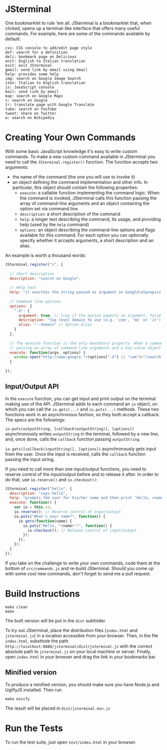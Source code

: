 JSterminal
==========

One bookmarklet to rule 'em all. JSterminal is a bookmarklet that, when clicked, opens up a terminal-like interface that offers many useful commands. For example, here are some of the commands available by default:

    css: CSS console to add/edit page style
    def: search for a definition
    deli: bookmark page on Delicious
    enit: English to Italian translation
    exit: exit JSterminal
    gmail: send link by email using Gmail
    help: provides some help
    img: search on Google Image Search
    iten: Italian to English translation
    js: JavaScript console
    mail: send link by email
    map: search on Google Maps
    s: search on Google
    tr: translate page with Google Translate
    tube: search on YouTube
    tweet: share on Twitter
    w: search on Wikipedia

Creating Your Own Commands
==========================

With some basic JavaScript knowledge it's easy to write custom commands. To make a new custom command available in JSterminal you need to call the `JSterminal.register()` function. The function accepts two arguments:

* the name of the command (the one you will use to invoke it)
* an object defining the command implementation and other info. In particular, this object should contain the following properties:
  - `execute`: a callable function implementing the command logic. When the command is invoked, JSterminal calls this function passing the array of command-line arguments and an object containing the option set via command line.
  - `description`: a short description of the command
  - `help`: a longer text describing the command, its usage, and providing help (used by the `help` command)
  - `options`: an object describing the command-line options and flags available for this command. For each option you can optionally specify whether it accepts arguments, a short description and an alias.

An example is worth a thousand words:

```javascript
JSterminal.register("s", {
  
  // Short description
  description: "search on Google",
  
  // Help text
  help: "it searches the string passed as argument on Google\nSynopsis:\n  s SEARCH_QUERY",
  
  // Command line options
  options: {
    "-d": {
      argument: true, // true if the option expects an argument, false if it is just a flag
      description: "top level domain to use (e.g. 'com', 'de' or 'it'). Default is 'com'.", // Option description
      alias: "--domain" // Option alias
    }
  },
  
  // The execute function is the only mandatory property. When a command is invoked, JSterminal calls its execute() function
  // passing an array of command-line arguments and a key-value object containing command-line options set in the invocation.
  execute: function(argv, options) {
    window.open("http://www.google."+(options["-d"] || "com")+"/search?q="+argv.join("+"));
  }
  
});
```

Input/Output API
----------------

In the `execute` function, you can get input and print output on the terminal making use of the API. JSterminal adds to each command an `io` object, on which you can call the `io.gets(...)` and `io.puts(...)` methods. These two functions work in an asynchronous fashion, so they both accept a callback. The specs are the followings:

`io.puts(outputString, [callback(outputString)], [options])`
  asynchronously writes `outputString` in the terminal, followed by a new line, and, once done, calls the `callback` function passing `outputString`.

`io.gets([callback(inputString)], [options])`
  asynchronously gets input from the user. Once the input is received, calls the `callback` function passing the input string.

If you need to call more than one input/output functions, you need to reserve control of the input/output before and to release it after. In order to do that, use `io.reserve()` and `io.checkout()`:

```javascript
JSterminal.register("hello", {
  description: "says hello",
  help: "prompts the user for his/her name and then print 'Hello, <name>!'",
  execute: function() {
    var io = this.io;
    io.reserve(); // Reserve control of input/output
    io.puts("What's your name?", function() {
      io.gets(function(name) {
        io.puts("Hello, "+name+"!", function() {
          io.checkout(); // Release control of input/output
        });
      });
    });
  }
});
```

If you take on the challenge to write your own commands, code them at the bottom of `src/commands.js` and re-build JSterminal. Should you come up with some cool new commands, don't forget to send me a pull request.


Build Instructions
==================

    make clean
    make

The built version will be put in the `dist` subfolder.

To try out JSterminal, place the distribution files (`index.html` and `jsterminal.js`) in a location accessible from your browser. Then, in the file `index.html`, substitute the path `http://localhost:8888/jsterminal/dist/jsterminal.js` with the correct absolute path to `jsterminal.js` on your local machine or server. Finally, open `index.html` in your browser and drag the link in your bookmarks bar.


Minified version
----------------

To produce a minified version, you should make sure you have Node.js and UglifyJS installed. Then run

    make minify

The result will be placed in `dist/jsterminal.min.js`


Run the Tests
=============

To run the test suite, just open `test/index.html` in your browser.
